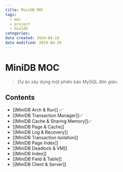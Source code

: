 ```yaml
---
title: MiniDB MOC
tags:
  - moc
  - project
  - minidb
categories: 
date created: 2024-04-19
date modified: 2024-04-20
---
```


# MiniDB MOC

> Dự án xây dựng một phiên bản MySQL đơn giản.

## Contents

- [[MiniDB Arch & Run]] ✅
- [[MiniDB Transaction Manager]]✅
- [[MiniDB Cache & Sharing Memory]]✅
- [[MiniDB Page & Cache]]
- [[MiniDB Log & Recovery]]
- [[MiniDB Transaction Isolation]]
- [[MiniDB Page Index]]
- [[MiniDB Deadlock & VM]]
- [[MiniDB Index]]
- [[MiniDB Field & Table]]
- [[MiniDB Client & Server]]
